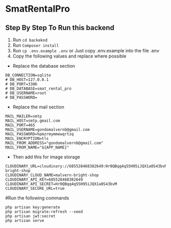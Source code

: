 # SmatRentalPro

## Step By Step To Run this backend

1. Run ```cd backeknd```
2. Run ```Composer install```
3. Run ```cp .env.example .env``` or Just copy .env.example into the file .env
4. Copy the following values and replace where possible
* Replace the database section
```
DB_CONNECTION=sqlite
# DB_HOST=127.0.0.1
# DB_PORT=3306
# DB_DATABASE=smat_rental_pro
# DB_USERNAME=root
# DB_PASSWORD=
```
* Replace the mail section
```
MAIL_MAILER=smtp
MAIL_HOST=smtp.gmail.com
MAIL_PORT=465
MAIL_USERNAME=gondomalvernb@gmail.com
MAIL_PASSWORD=hpmzrmymmewqrtzq
MAIL_ENCRYPTION=tls
MAIL_FROM_ADDRESS="gondomalvernb@gmail.com"
MAIL_FROM_NAME="${APP_NAME}"
```
* Then add this for image storage
```
CLOUDINARY_URL=cloudinary://685528468382649:Hr0QBqq4q55H95iJQX1a0S43bvM@malvern-bright-shop
CLOUDINARY_CLOUD_NAME=malvern-bright-shop
CLOUDINARY_API_KEY=685528468382649
CLOUDINARY_API_SECRET=Hr0QBqq4q55H95iJQX1a0S43bvM
CLOUDINARY_SECURE_URL=true
```

#Run the following commands
```
php artisan key:generate
php artisan migrate:refresh --seed
php artisan jwt:secret
php artisan serve